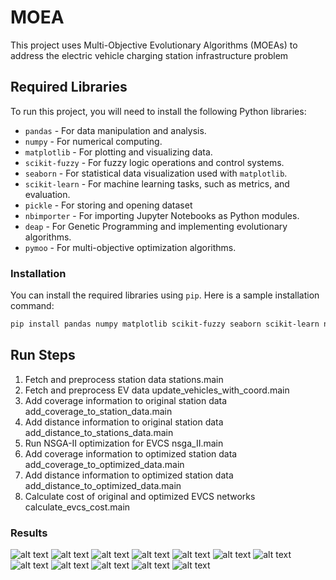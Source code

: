 # MOEA
This project uses Multi-Objective Evolutionary Algorithms (MOEAs) to address the electric vehicle charging station infrastructure problem

## Required Libraries

To run this project, you will need to install the following Python libraries:

- `pandas` - For data manipulation and analysis.
- `numpy` - For numerical computing.
- `matplotlib` - For plotting and visualizing data.
- `scikit-fuzzy` - For fuzzy logic operations and control systems.
- `seaborn` - For statistical data visualization used with `matplotlib`.
- `scikit-learn` - For machine learning tasks, such as metrics, and evaluation.
- `pickle` - For storing and opening dataset
- `nbimporter` - For importing Jupyter Notebooks as Python modules.
- `deap` - For Genetic Programming and implementing evolutionary algorithms.
- `pymoo` - For multi-objective optimization algorithms.


### Installation
You can install the required libraries using `pip`. Here is a sample installation command:

```bash
pip install pandas numpy matplotlib scikit-fuzzy seaborn scikit-learn nbimporter
```

## Run Steps 
1. Fetch and preprocess station data
    stations.main 
2. Fetch and preprocess EV data
    update_vehicles_with_coord.main 
3. Add coverage information to original station data
    add_coverage_to_station_data.main
4. Add distance information to original station data    
    add_distance_to_stations_data.main
5. Run NSGA-II optimization for EVCS
    nsga_II.main
6. Add coverage information to optimized station data
    add_coverage_to_optimized_data.main
7. Add distance information to optimized station data    
    add_distance_to_optimized_data.main
8. Calculate cost of original and optimized EVCS networks    
    calculate_evcs_cost.main

### Results
![alt text](Latex/Figures/evcs-nsga-flowchart.png)
![alt text](Latex/Figures/EVC_Levels.png)
![alt text](Latex/Figures/Pareto_Front.png)
![alt text](Latex/Figures/Trade_Off.png)
![alt text](Latex/Figures/original_map.PNG)
![alt text](Latex/Figures/optimized_map.PNG)
![alt text](Latex/Figures/ev_distance.png)
![alt text](Latex/Figures/distance.png)
![alt text](Latex/Figures/Original_vs_Optimized_evcs_network.png)
![alt text](Latex/Figures/Original_vs_Optimized_evcs_chargers_number.png)
![alt text](Latex/Figures/Original_vs_Optimized_evcs_chargers_speed.png)
![alt text](Latex/Figures/plot_EVCS_cost.png)


